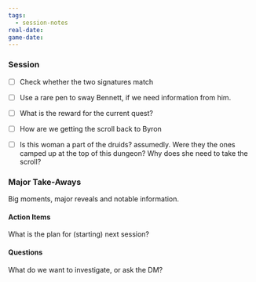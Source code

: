 ```yaml
---
tags:
  - session-notes
real-date: 
game-date:
---
```


### Session


- [ ] Check whether the two signatures match

- [ ] Use a rare pen to sway Bennett, if we need information from him.

- [ ] What is the reward for the current quest?
- [ ] How are we getting the scroll back to Byron

- [ ] Is this woman a part of the druids? assumedly. Were they the ones camped up at the top of this dungeon? Why does she need to take the scroll?

### Major Take-Aways
Big moments, major reveals and notable information.

#### Action Items
What is the plan for (starting) next session?

#### Questions
What do we want to investigate, or ask the DM?